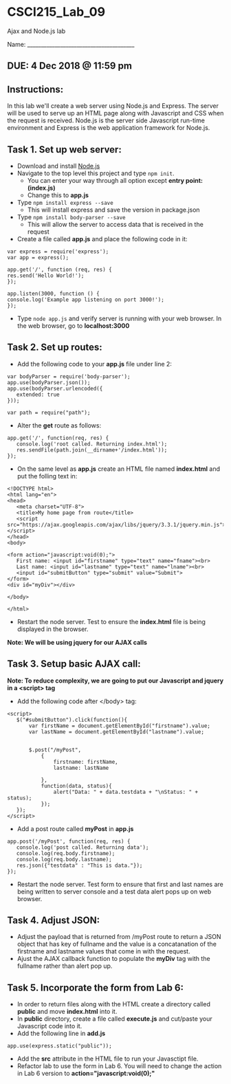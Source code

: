 # CSCI215_Lab_09
Ajax and Node.js lab

Name: _______________________________________

## DUE: 4 Dec 2018 @ 11:59 pm

## Instructions:
In this lab we'll create a web server using Node.js and Express. The server will be used to serve up an HTML page along with Javascript and CSS when the request is received. Node.js is the server side Javascript run-time environment and Express is the web application framework for Node.js.  

## Task 1. Set up web server:
  * Download and install [Node.js](https://nodejs.org/en/download/)
  * Navigate to the top level this project and type `npm init`.
    * You can enter your way through all option except **entry point: (index.js)**
    * Change this to **app.js**
  * Type `npm install express --save`
    * This will install express and save the version in package.json
  * Type `npm install body-parser --save`
    * This will allow the server to access data that is received in the request
  * Create a file called **app.js** and place the following code in it:
  ````
var express = require('express');
var app = express();

app.get('/', function (req, res) {
  res.send('Hello World!');
});

app.listen(3000, function () {
  console.log('Example app listening on port 3000!');
});
````
  * Type `node app.js` and verify server is running with your web browser. In the web browser, go to **localhost:3000**
  
## Task 2. Set up routes:
 * Add the following code to your **app.js** file under line 2:
 ````
var bodyParser = require('body-parser');
app.use(bodyParser.json());
app.use(bodyParser.urlencoded({
    extended: true
}));

var path = require("path");
````
 * Alter the **get** route as follows:
 ````
 app.get('/', function(req, res) {
    console.log('root called. Returning index.html');
    res.sendFile(path.join(__dirname+'/index.html'));
});
````
 * On the same level as **app.js** create an HTML file named **index.html** and put the folling text in:
 ````
 <!DOCTYPE html>
<html lang="en">
<head>
    <meta charset="UTF-8">
    <title>My home page from route</title>
    <script src="https://ajax.googleapis.com/ajax/libs/jquery/3.3.1/jquery.min.js"></script>
</head>
<body>

<form action="javascript:void(0);">
    First name: <input id="firstname" type="text" name="fname"><br>
    Last name: <input id="lastname" type="text" name="lname"><br>
    <input id="submitButton" type="submit" value="Submit">
</form>
<div id="myDiv"></div>

</body>

</html>
````
 * Restart the node server. Test to ensure the **index.html** file is being displayed in the browser.
 
**Note: We will be using jquery for our AJAX calls**
## Task 3. Setup basic AJAX call:
**Note: To reduce complexity, we are going to put our Javascript and jquery in a \<script\> tag**
 * Add the following code after \</body\> tag:
 ````
<script>
    $("#submitButton").click(function(){
        var firstName = document.getElementById("firstname").value;
        var lastName = document.getElementById("lastname").value;


        $.post("/myPost",
            {
                firstname: firstName,
                lastname: lastName

            },
            function(data, status){
                alert("Data: " + data.testdata + "\nStatus: " + status);
            });
    });
</script>
````
 * Add a post route called **myPost** in **app.js**
 ````
 app.post('/myPost', function(req, res) {
    console.log('post called. Returning data');
    console.log(req.body.firstname);
    console.log(req.body.lastname);
    res.json({"testdata" : "This is data."});
});
````
 * Restart the node server. Test form to ensure that first and last names are being written to server console and a test data alert pops up on web browser.
 
## Task 4. Adjust JSON:
 * Adjust the payload that is returned from /myPost route to return a JSON object that has key of fullname and the value is a concatanation of the firstname and lastname values that come in with the request.
 * Ajust the AJAX callback function to populate the **myDiv** tag with the fullname rather than alert pop up.
 
 
## Task 5. Incorporate the form from Lab 6:
 * In order to return files along with the HTML create a directory called **public** and move **index.html** into it.
 * In **public** directory, create a file called **execute.js** and cut/paste your Javascript code into it.
 * Add the following line in **add.js**
 ````
 app.use(express.static("public"));
 ````
 * Add the **src** attribute in the HTML file to run your Javasctipt file.
 * Refactor lab to use the form in Lab 6. You will need to change the action in Lab 6 version to **action="javascript:void(0);"**  
